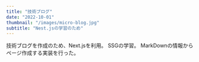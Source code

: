 ```yaml
---
title: "技術ブログ"
date: "2022-10-01"
thumbnail: "/images/micro-blog.jpg"
subtitle: "Nest.jsの学習のため"
---
```


技術ブログを作成のため、Next.jsを利用。
SSGの学習。
MarkDownの情報からページ作成する実装を行った。